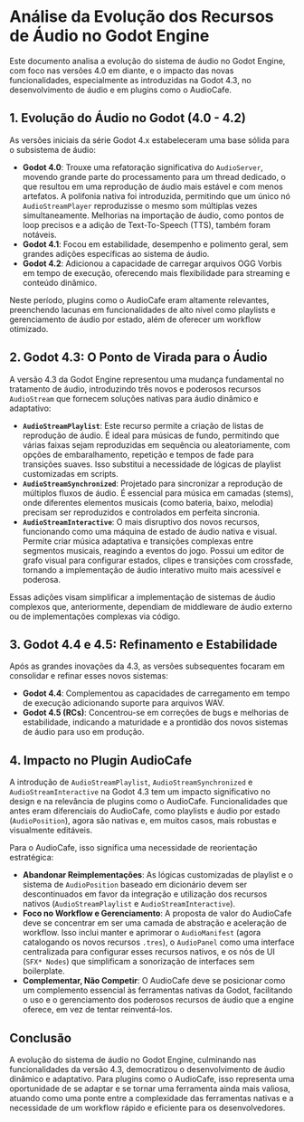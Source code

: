 # Análise da Evolução dos Recursos de Áudio no Godot Engine

Este documento analisa a evolução do sistema de áudio no Godot Engine, com foco nas versões 4.0 em diante, e o impacto das novas funcionalidades, especialmente as introduzidas na Godot 4.3, no desenvolvimento de áudio e em plugins como o AudioCafe.

## 1. Evolução do Áudio no Godot (4.0 - 4.2)

As versões iniciais da série Godot 4.x estabeleceram uma base sólida para o subsistema de áudio:

*   **Godot 4.0**: Trouxe uma refatoração significativa do `AudioServer`, movendo grande parte do processamento para um thread dedicado, o que resultou em uma reprodução de áudio mais estável e com menos artefatos. A polifonia nativa foi introduzida, permitindo que um único nó `AudioStreamPlayer` reproduzisse o mesmo som múltiplas vezes simultaneamente. Melhorias na importação de áudio, como pontos de loop precisos e a adição de Text-To-Speech (TTS), também foram notáveis.
*   **Godot 4.1**: Focou em estabilidade, desempenho e polimento geral, sem grandes adições específicas ao sistema de áudio.
*   **Godot 4.2**: Adicionou a capacidade de carregar arquivos OGG Vorbis em tempo de execução, oferecendo mais flexibilidade para streaming e conteúdo dinâmico.

Neste período, plugins como o AudioCafe eram altamente relevantes, preenchendo lacunas em funcionalidades de alto nível como playlists e gerenciamento de áudio por estado, além de oferecer um workflow otimizado.

## 2. Godot 4.3: O Ponto de Virada para o Áudio

A versão 4.3 da Godot Engine representou uma mudança fundamental no tratamento de áudio, introduzindo três novos e poderosos recursos `AudioStream` que fornecem soluções nativas para áudio dinâmico e adaptativo:

*   **`AudioStreamPlaylist`**: Este recurso permite a criação de listas de reprodução de áudio. É ideal para músicas de fundo, permitindo que várias faixas sejam reproduzidas em sequência ou aleatoriamente, com opções de embaralhamento, repetição e tempos de fade para transições suaves. Isso substitui a necessidade de lógicas de playlist customizadas em scripts.
*   **`AudioStreamSynchronized`**: Projetado para sincronizar a reprodução de múltiplos fluxos de áudio. É essencial para música em camadas (stems), onde diferentes elementos musicais (como bateria, baixo, melodia) precisam ser reproduzidos e controlados em perfeita sincronia.
*   **`AudioStreamInteractive`**: O mais disruptivo dos novos recursos, funcionando como uma máquina de estado de áudio nativa e visual. Permite criar música adaptativa e transições complexas entre segmentos musicais, reagindo a eventos do jogo. Possui um editor de grafo visual para configurar estados, clipes e transições com crossfade, tornando a implementação de áudio interativo muito mais acessível e poderosa.

Essas adições visam simplificar a implementação de sistemas de áudio complexos que, anteriormente, dependiam de middleware de áudio externo ou de implementações complexas via código.

## 3. Godot 4.4 e 4.5: Refinamento e Estabilidade

Após as grandes inovações da 4.3, as versões subsequentes focaram em consolidar e refinar esses novos sistemas:

*   **Godot 4.4**: Complementou as capacidades de carregamento em tempo de execução adicionando suporte para arquivos WAV.
*   **Godot 4.5 (RCs)**: Concentrou-se em correções de bugs e melhorias de estabilidade, indicando a maturidade e a prontidão dos novos sistemas de áudio para uso em produção.

## 4. Impacto no Plugin AudioCafe

A introdução de `AudioStreamPlaylist`, `AudioStreamSynchronized` e `AudioStreamInteractive` na Godot 4.3 tem um impacto significativo no design e na relevância de plugins como o AudioCafe. Funcionalidades que antes eram diferenciais do AudioCafe, como playlists e áudio por estado (`AudioPosition`), agora são nativas e, em muitos casos, mais robustas e visualmente editáveis.

Para o AudioCafe, isso significa uma necessidade de reorientação estratégica:

*   **Abandonar Reimplementações**: As lógicas customizadas de playlist e o sistema de `AudioPosition` baseado em dicionário devem ser descontinuados em favor da integração e utilização dos recursos nativos (`AudioStreamPlaylist` e `AudioStreamInteractive`).
*   **Foco no Workflow e Gerenciamento**: A proposta de valor do AudioCafe deve se concentrar em ser uma camada de abstração e aceleração de workflow. Isso inclui manter e aprimorar o `AudioManifest` (agora catalogando os novos recursos `.tres`), o `AudioPanel` como uma interface centralizada para configurar esses recursos nativos, e os nós de UI (`SFX* Nodes`) que simplificam a sonorização de interfaces sem boilerplate.
*   **Complementar, Não Competir**: O AudioCafe deve se posicionar como um complemento essencial às ferramentas nativas da Godot, facilitando o uso e o gerenciamento dos poderosos recursos de áudio que a engine oferece, em vez de tentar reinventá-los.

## Conclusão

A evolução do sistema de áudio no Godot Engine, culminando nas funcionalidades da versão 4.3, democratizou o desenvolvimento de áudio dinâmico e adaptativo. Para plugins como o AudioCafe, isso representa uma oportunidade de se adaptar e se tornar uma ferramenta ainda mais valiosa, atuando como uma ponte entre a complexidade das ferramentas nativas e a necessidade de um workflow rápido e eficiente para os desenvolvedores.